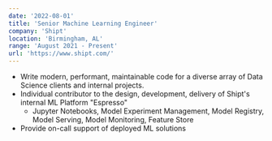 ```yaml
---
date: '2022-08-01'
title: 'Senior Machine Learning Engineer'
company: 'Shipt'
location: 'Birmingham, AL'
range: 'August 2021 - Present'
url: 'https://www.shipt.com/'
---
```


- Write modern, performant, maintainable code for a diverse array of Data Science clients and internal projects.
- Individual contributor to the design, development, delivery of Shipt's internal ML Platform "Espresso"
  - Jupyter Notebooks, Model Experiment Management, Model Registry, Model Serving, Model Monitoring, Feature Store
- Provide on-call support of deployed ML solutions
